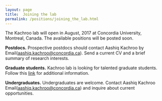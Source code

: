 ```yaml
---
layout: page
title:  Joining the lab
permalink: /positions/joining_the_lab.html
---
```


The Kachroo lab will open in August, 2017 at Concordia University, Montreal, Canada. The available positions will be posted soon.  

**Postdocs.**
Prospective postdocs should contact Aashiq Kachroo by Email(aashiq.kachroo@concordia.ca). Send a current CV and a brief summary of research interests.  

**Graduate students.**
Kachroo lab is looking for talented graduate students. Follow this [link](http://www.concordia.ca/artsci/academics/graduate/chem-phys-bio-opportunities/msc-phd-postdoc-applied-synthetic-biology.html?utm_content=buffer82c6e&utm_medium=social&utm_source=twitter.com&utm_campaign=buffer) for additional information.

**Undergraduates.**
Undergraduates are welcome. Contact Aashiq Kachroo Email(aashiq.kachroo@concordia.ca) and inquire about current opportunities.
